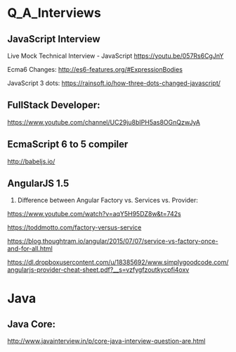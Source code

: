 # Q_A_Interviews
## JavaScript Interview
Live Mock Technical Interview - JavaScript
https://youtu.be/057Rs6CgJnY

Ecma6 Changes:
http://es6-features.org/#ExpressionBodies

JavaScript 3 dots:
https://rainsoft.io/how-three-dots-changed-javascript/


## FullStack Developer:
https://www.youtube.com/channel/UC29ju8bIPH5as8OGnQzwJyA

## EcmaScript 6 to 5 compiler
http://babeljs.io/

## AngularJS 1.5
1. Difference between Angular Factory vs. Services vs. Provider:

https://www.youtube.com/watch?v=aqY5H95DZ8w&t=742s

https://toddmotto.com/factory-versus-service

https://blog.thoughtram.io/angular/2015/07/07/service-vs-factory-once-and-for-all.html

https://dl.dropboxusercontent.com/u/18385692/www.simplygoodcode.com/angularjs-provider-cheat-sheet.pdf?__s=vzfygfzoutkycpfi4oxv


# Java
## Java Core:
http://www.javainterview.in/p/core-java-interview-question-are.html


